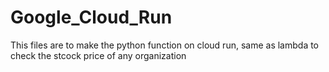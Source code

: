 # Google_Cloud_Run
This files are to make the python function on cloud run, same as lambda to check the stcock price of any organization


